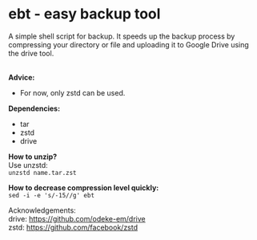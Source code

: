 # ebt - easy backup tool
A simple shell script for backup. It speeds up the backup process by compressing your directory or file and uploading it to Google Drive using the drive tool. </br> </br>

**Advice:**
- For now, only zstd can be used.

**Dependencies:**
- tar
- zstd
- drive

**How to unzip?** </br>
Use unzstd: </br>
```unzstd name.tar.zst```

**How to decrease compression level quickly:** </br>
```sed -i -e 's/-15//g' ebt```

Acknowledgements: <br>
drive: https://github.com/odeke-em/drive </br>
zstd: https://github.com/facebook/zstd
